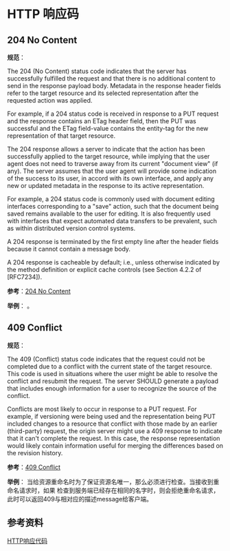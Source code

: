 # HTTP 响应码
## 204 No Content

**规范**：

The 204 (No Content) status code indicates that the server has successfully fulfilled the request and that there is no additional content to send in the response payload body. Metadata in the response header fields refer to the target resource and its selected representation after the requested action was applied.

For example, if a 204 status code is received in response to a PUT request and the response contains an ETag header field, then the PUT was successful and the ETag field-value contains the entity-tag for the new representation of that target resource.

The 204 response allows a server to indicate that the action has been successfully applied to the target resource, while implying that the user agent does not need to traverse away from its current "document view" (if any). The server assumes that the user agent will provide some indication of the success to its user, in accord with its own interface, and apply any new or updated metadata in the response to its active representation.

For example, a 204 status code is commonly used with document editing interfaces corresponding to a "save" action, such that the document being saved remains available to the user for editing. It is also frequently used with interfaces that expect automated data transfers to be prevalent, such as within distributed version control systems.

A 204 response is terminated by the first empty line after the header fields because it cannot contain a message body.

A 204 response is cacheable by default; i.e., unless otherwise indicated by the method definition or explicit cache controls (see Section 4.2.2 of [RFC7234]).

**参考**：[204 No Content](https://developer.mozilla.org/en-US/docs/Web/HTTP/Status/204)

**举例**： 。

## 409 Conflict

**规范**：

The 409 (Conflict) status code indicates that the request could not
be completed due to a conflict with the current state of the target
resource.  This code is used in situations where the user might be
able to resolve the conflict and resubmit the request.  The server
SHOULD generate a payload that includes enough information for a user
to recognize the source of the conflict.

Conflicts are most likely to occur in response to a PUT request.  For
example, if versioning were being used and the representation being
PUT included changes to a resource that conflict with those made by
an earlier (third-party) request, the origin server might use a 409
response to indicate that it can't complete the request.  In this
case, the response representation would likely contain information
   useful for merging the differences based on the revision history.

**参考**：[409 Conflict](https://developer.mozilla.org/zh-CN/docs/Web/HTTP/Status/409)

**举例**： 当给资源重命名时为了保证资源名唯一，那么必须进行检查。当接收到重命名请求时，如果
检查到服务端已经存在相同的名字时，则会拒绝重命名请求，此时可以返回409与相对应的描述message给客户端。


## 参考资料

[HTTP响应代码](https://developer.mozilla.org/zh-CN/docs/Web/HTTP/Status)
